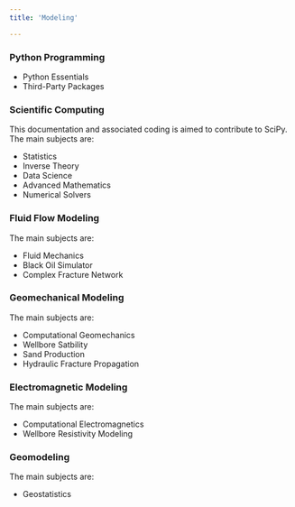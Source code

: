 ```yaml
---
title: 'Modeling'

---
```


### Python Programming

- Python Essentials
- Third-Party Packages

### Scientific Computing
This documentation and associated coding is aimed to contribute to SciPy. The main subjects are:

- Statistics
- Inverse Theory
- Data Science
- Advanced Mathematics
- Numerical Solvers

### Fluid Flow Modeling
The main subjects are:

- Fluid Mechanics
- Black Oil Simulator
- Complex Fracture Network

### Geomechanical Modeling
The main subjects are:

- Computational Geomechanics
- Wellbore Satbility
- Sand Production
- Hydraulic Fracture Propagation

### Electromagnetic Modeling
The main subjects are:

- Computational Electromagnetics
- Wellbore Resistivity Modeling

### Geomodeling
The main subjects are:

- Geostatistics
